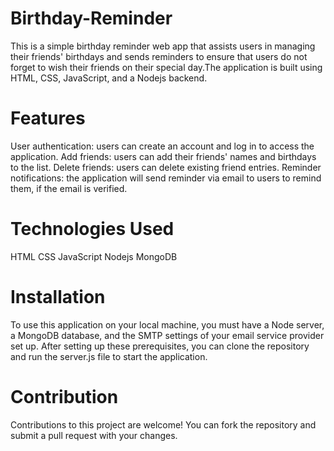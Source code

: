 # Birthday-Reminder
This is a simple birthday reminder web app that assists users in managing their friends' birthdays and sends reminders to ensure that users do not forget to wish their friends on their special day.The application is built using HTML, CSS, JavaScript, and a Nodejs backend. 

# Features
User authentication: users can create an account and log in to access the application.
Add friends: users can add their friends' names and birthdays to the list.
Delete friends: users can delete existing friend entries.
Reminder notifications: the application will send reminder via email to users to remind them, if the email is verified.

# Technologies Used
HTML
CSS
JavaScript
Nodejs
MongoDB

# Installation
To use this application on your local machine, you must have a Node server, a MongoDB database, and the SMTP settings of your email service provider set up. After setting up these prerequisites, you can clone the repository and run the server.js file to start the application.

# Contribution
Contributions to this project are welcome! You can fork the repository and submit a pull request with your changes.

